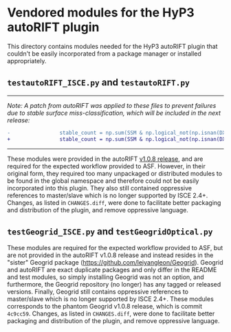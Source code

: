# Vendored modules for the HyP3 autoRIFT plugin

This directory contains modules needed for the HyP3 autoRIFT plugin that couldn't
be easily incorporated from a package manager or installed appropriately.

## `testautoRIFT_ISCE.py` and `testautoRIFT.py`

---
*Note: A patch from autoRIFT was applied to these files to prevent failures due
 to stable surface miss-classification, which will be included in the next release:*
```diff
-                stable_count = np.sum(SSM & np.logical_not(np.isnan(DX)))
+                stable_count = np.sum(SSM & np.logical_not(np.isnan(DX)) & (DX-DXref > -5) & (DX-DXref < 5) & (DY-DYref > -5) & (DY-DYref < 5))
```
---

These modules were provided in the autoRIFT 
[v1.0.8 release](https://github.com/leiyangleon/autoRIFT/releases/tag/v1.0.8),
and are required for the expected workflow provided to ASF. However, in their 
original form, they required too many unpackaged or distributed modules to be found
in the global namespace and therefore could not be easily incorporated into this
plugin. They also still contained oppressive references to master/slave which is no longer
supported by ISCE 2.4+. Changes, as listed in `CHANGES.diff`, were done to
facilitate better packaging and distribution of the plugin, and remove oppressive
language.

## `testGeogrid_ISCE.py` and `testGeogridOptical.py`

These modules are required for the expected workflow provided to ASF, but are
not provided in the autoRIFT v1.0.8 release and instead resides in the "sister"
Geogrid package (https://github.com/leiyangleon/Geogrid). Geogrid and autoRIFT
are exact duplicate packages and only differ in the README and test modules, so
simply installing Geogrid was not an option, and furthermore, the Geogrid
repository (no longer) has any tagged or released versions. Finally, Geogrid still
contains oppressive references to master/slave which is no longer supported by
ISCE 2.4+. These modules corresponds to the phantom Geogrid v1.0.8 release, which
is commit `4c9cc59`. Changes, as listed in `CHANGES.diff`, were done to
facilitate better packaging and distribution of the plugin, and remove oppressive
language.

